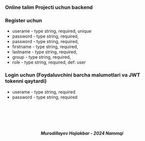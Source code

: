 ### Online talim Projecti uchun backend


### Register uchun
<ul>
  <li> userame - type string, required, unique</li>
  <li> password - type string, required, </li>
  <li> password - type string, required, </li>
  <li> firstname - type string, required, </li>
  <li> lastname - type string, required, </li>
  <li> group - type string, required, </li>
  <li> role - type string, required, def: user </li>
</ul>


### Login uchun (Foydaluvchini barcha malumotlari va JWT tokenni qaytardi)
<ul>
  <li> userame - type string, required</li>
  <li> password - type string, required </li>
</ul>



<br> <br> <br> <br>
##### <center>Murodillayev Hojiakbar  - 2024 Nammqi</center>
